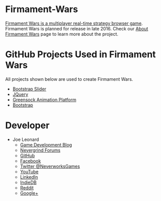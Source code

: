 # Firmament-Wars
[Firmament Wars is a multiplayer real-time strategy browser game](https://nevergrind.com/games/firmament-wars). Firmament Wars is planned for release in late 2016. Check our [About Firmament Wars](https://nevergrind.com/blog/about-firmament-wars/) page to learn more about the project.

# GitHub Projects Used in Firmament Wars

All projects shown below are used to create Firmament Wars.

* [Bootstrap Slider](https://github.com/seiyria/bootstrap-slider)
* [JQuery](https://github.com/jquery/jquery)
* [Greensock Animation Platform](https://github.com/greensock/GreenSock-JS)
* [Bootstrap](https://github.com/twbs/bootstrap)

# Developer

* Joe Leonard
  * [Game Development Blog](https://nevergrind.com/blog)
  * [Nevergrind Forums](https://nevergrind.com/forums)
  * [GitHub](https://github.com/Maelfyn)
  * [Facebook](https://www.facebook.com/neverworksgames)
  * [Twitter @NeverworksGames](https://twitter.com/neverworksgames)
  * [YouTube](https://www.youtube.com/user/Maelfyn)
  * [LinkedIn](https://www.linkedin.com/company/neverworks-games-llc)
  * [IndieDB](http://www.indiedb.com/games/firmament-wars)
  * [Reddit](https://www.reddit.com/r/firmamentwars)
  * [Google+](https://plus.google.com/+Maelfyn)
